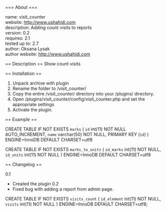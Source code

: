 === About ===

name: visit_counter <br>
website: http://www.ushahidi.com <br>
description: Adding count visits to reports <br>
version: 0.2 <br>
requires: 2.1 <br>
tested up to: 2.7 <br>
author: Oksana Lysak <br>
author website: http://www.ushahidi.com <br>

== Description ==
Show count visits

== Installation ==

1. Unpack archive with plugin
2. Rename the folder to /visit_counter/
3. Copy the entire /visit_counter/ directory into your /plugins/ directory.
4. Open /plugins/visit_counter/config/visit_counter.php and set the appropriate settings
5. Activate the plugin.
                       

== Example ==
   
CREATE TABLE IF NOT EXISTS `marks` (
  `id` int(11) NOT NULL AUTO_INCREMENT,
  `name` varchar(50) NOT NULL,
  PRIMARY KEY (`id`)
) ENGINE=InnoDB  DEFAULT CHARSET=utf8

CREATE TABLE IF NOT EXISTS `marks_to_units` (
  `id_marks` int(11) NOT NULL,
  `id_units` int(11) NOT NULL
) ENGINE=InnoDB DEFAULT CHARSET=utf8


== Changelog ==

0.1
* Created the plugin
0.2
* Fixed bug with adding a report from admin page.

CREATE TABLE IF NOT EXISTS `visits_count` (
  `id_element` int(11) NOT NULL,
  `visits` int(11) NOT NULL
) ENGINE=InnoDB DEFAULT CHARSET=utf8;
